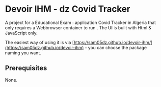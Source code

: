 # Devoir IHM - dz Covid Tracker

A project for a Educational Exam : application Covid Tracker in Algeria that only requires a Webbrowser container to run . The UI is built with Html & JavaScript only.

The easiest way of using it is via [https://sam05dz.github.io/devoir-ihm/](https://sam05dz.github.io/devoir-ihm) - you can choose the package naming you want.

## Prerequisites

None.

